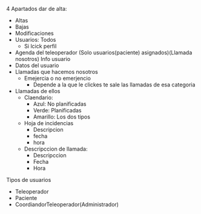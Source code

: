 4 Apartados
dar de alta:
- Altas
- Bajas
- Modificaciones
- Usuarios: Todos
	- Si lcick perfil
- Agenda del teleoperador (Solo usuarios(paciente) asignados)(Llamada nosotros)
Info usuario
- Datos del usuario
- Llamadas que hacemos nosotros
	- Emejercia o no emerjencio
		- Depende a la que le clickes te sale las llamadas de esa categoria
- Llamadas de ellos
	- Claendario:
		- Azul: No planificadas
		- Verde: Planificadas
		- Amarillo: Los dos tipos
	- Hoja de incidencias
		- Descripcion
		- fecha
		- hora
	- Descripccion de llamada:
		- Descripccion
		- Fecha
		- Hora

Tipos de usuarios
- Teleoperador
- Paciente
- CoordiandorTeleoperador(Administrador)
